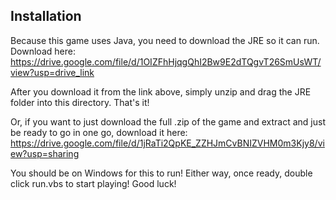 ## Installation ##
Because this game uses Java, you need to download the JRE so it can run. Download here:
https://drive.google.com/file/d/1OIZFhHjqgQhI2Bw9E2dTQgvT26SmUsWT/view?usp=drive_link

After you download it from the link above, simply unzip and drag the JRE folder into this directory. That's it!

Or, if you want to just download the full .zip of the game and extract and just be ready to go in one go, download it here:
https://drive.google.com/file/d/1jRaTi2QpKE_ZZHJmCvBNIZVHM0m3Kjy8/view?usp=sharing

You should be on Windows for this to run!
Either way, once ready, double click run.vbs to start playing! Good luck!
